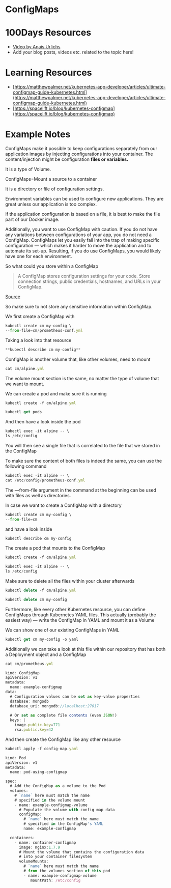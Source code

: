 # ConfigMaps

# 100Days Resources
* [Video by Anais Urlichs](https://youtu.be/gQgGN12hfNY)
* Add your blog posts, videos etc. related to the topic here!

# Learning Resources
- [https://matthewpalmer.net/kubernetes-app-developer/articles/ultimate-configmap-guide-kubernetes.html](https://matthewpalmer.net/kubernetes-app-developer/articles/ultimate-configmap-guide-kubernetes.html)
- [https://spacelift.io/blog/kubernetes-configmap](https://spacelift.io/blog/kubernetes-configmap)

# Example Notes

ConfigMaps make it possible to keep configurations separately from our application images by injecting configurations into your container. The content/injection might be configuration **files or variables.**

It is a type of Volume. 

ConfigMaps=Mount a source to a container

It is a directory or file of configuration settings.

Environment variables can be used to configure new applications. They are great unless our application is too complex.

If the application configuration is based on a file, it is best to make the file part of our Docker image. 

Additionally, you want to use ConfigMap with caution. If you do not have any variations between configurations of your app, you do not need a ConfigMap. ConfigMaps let you easily fall into the trap of making specific configuration — which makes it harder to move the application and to automate its set-up. Resulting, if you do use ConfigMaps, you would likely have one for each environment.

So what could you store within a ConfigMap

> A ConfigMap stores configuration settings for your code. Store connection strings, public credentials, hostnames, and URLs in your ConfigMap.

[Source](https://matthewpalmer.net/kubernetes-app-developer/articles/ultimate-configmap-guide-kubernetes.html)

So make sure to not store any sensitive information within ConfigMap.

We first create a ConfigMap with

```jsx
kubectl create cm my-config \
--from-file=cm/prometheus-conf.yml
```

Taking a look into that resource

```jsx
**kubectl describe cm my-config**
```

ConfigMap is another volume that, like other volumes, need to mount

```jsx
cat cm/alpine.yml
```

The volume mount section is the same, no matter the type of volume that we want to mount.

We can create a pod and make sure it is running

```jsx
kubectl create -f cm/alpine.yml

kubectl get pods
```

And then have a look inside the pod

```jsx
kubectl exec -it alpine -- \
ls /etc/config
```

You will then see a single file that is correlated to the file that we stored in the ConfigMap

To make sure the content of both files is indeed the same, you can use the following command

```jsx
kubectl exec -it alpine -- \
cat /etc/config/prometheus-conf.yml
```

The —from-file argument in the command at the beginning can be used with files as well as directories.

In case we want to create a ConfigMap with a directory

```jsx
kubectl create cm my-config \
--from-file=cm
```

and have a look inside

```jsx
kubectl describe cm my-config
```

The create a pod that mounts to the ConfigMap

```jsx
kubectl create -f cm/alpine.yml

kubectl exec -it alpine -- \
ls /etc/config
```

Make sure to delete all the files within your cluster afterwards

```jsx
kubectl delete -f cm/alpine.yml

kubectl delete cm my-config
```

Furthermore, like every other Kubernetes resource, you can define ConfigMaps through Kubernetes YAML files. This actually (probably the easiest way) — write the ConfigMap in YAML and mount it as a Volume

We can show one of our existing ConfigMaps in YAML

```jsx
kubectl get cm my-config -o yaml
```

Additionally we can take a look at this file within our repository that has both a Deployment object and a ConfigMap

```jsx
cat cm/prometheus.yml
```

```jsx
kind: ConfigMap 
apiVersion: v1 
metadata:
  name: example-configmap 
data:
  # Configuration values can be set as key-value properties
  database: mongodb
  database_uri: mongodb://localhost:27017
  
  # Or set as complete file contents (even JSON!)
  keys: | 
    image.public.key=771 
    rsa.public.key=42
```

And then create the ConfigMap like any other resource

```jsx
kubectl apply -f config-map.yaml
```

```jsx
kind: Pod 
apiVersion: v1 
metadata:
  name: pod-using-configmap 

spec:
  # Add the ConfigMap as a volume to the Pod
  volumes:
    # `name` here must match the name
    # specified in the volume mount
    - name: example-configmap-volume
      # Populate the volume with config map data
      configMap:
        # `name` here must match the name 
        # specified in the ConfigMap's YAML 
        name: example-configmap

  containers:
    - name: container-configmap
      image: nginx:1.7.9
      # Mount the volume that contains the configuration data 
      # into your container filesystem
      volumeMounts:
        # `name` here must match the name
        # from the volumes section of this pod
        - name: example-configmap-volume
           mountPath: /etc/config
```



